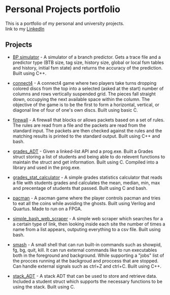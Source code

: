# Personal Projects portfolio
This is a portfolio of my personal and university projects. <br />
link to my [LinkedIn](https://www.linkedin.com/in/ron-lebedinsky/)

## Projects
- [BP simulator](https://github.com/RonBulka/personal_projects/tree/master/BP_simulator) - A simulator of a branch predictor. Gets a trace file and a predictor type (BTB size, tag size, history size, global or local fsm tables and history, initial fsm state) and returns the accuracy of the prediction. Built using C++.

- [connect4](https://github.com/RonBulka/personal_projects/tree/master/connect4) - A connect4 game where two players take turns dropping colored discs from the top into a selected (asked at the start) number of columns and rows vertically suspended grid. The pieces fall straight down, occupying the next available space within the column. The objective of the game is to be the first to form a horizontal, vertical, or diagonal line of four of one's own discs. Built using basic C.

- [firewall](https://github.com/RonBulka/personal_projects/tree/master/firewall) - A firewall that blocks or allows packets based on a set of rules. The rules are read from a file and the packets are read from the standard input. The packets are then checked against the rules and the matching results is printed to the standard output. Built using C++ and bash.

- [grades_ADT](https://github.com/RonBulka/personal_projects/tree/master/grades_ADT) - Given a linked-list API and a prog.exe. Built a Grades struct storing a list of students and being able to do relevent functions to maintain the struct and get information. Built using C. Compiled into a library and used in the prog.exe.

- [grades_stat_calculator](https://github.com/RonBulka/personal_projects/tree/master/grades_stat_calculator) - A simple grades statistics calculator that reads a file with students grades and calculates the mean, median, min, max and precentage of students that passed. Built using C and bash.

- [pacman](https://github.com/RonBulka/personal_projects/tree/master/pacman) - A pacman game where the player controls pacman and tries to eat all the coins while avoiding the ghosts. Built using Verilog and Quartus. Made to run on a FPGA.

- [simple_bash_web_scraper](https://github.com/RonBulka/personal_projects/tree/master/simple_bash_web_scraper) - A simple web scraper which searches for a a certain type of link, then looking inside each site the number of times a name from a list appears, outputing everything to a csv file. Built using bash.

- [smash](https://github.com/RonBulka/personal_projects/tree/master/smash) - A small shell that can run built-in commands such as showpid, fg, bg, quit, kill. It can run external commands like to run executables both in the foreground and background. While supporting a "jobs" list of the procces running at the backgroud and proccess that are stopped. Can handle external signals such as ctrl+Z and ctrl+C. Built using C++.

- [stack_ADT](https://github.com/RonBulka/personal_projects/tree/master/stack_ADT) - A stack ADT that can be used to store and retrieve data. Included a student struct which supports the necessary functions to be using the stack. Built using C.